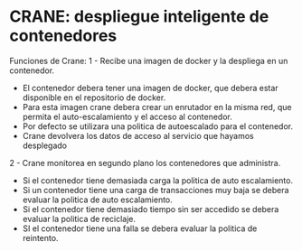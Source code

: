# CRANE: despliegue inteligente de contenedores

Funciones de Crane:
1 - Recibe una imagen de docker y la despliega en un contenedor.
  - El contenedor debera tener una imagen de docker, que debera estar disponible en el repositorio de docker.
  - Para esta imagen crane debera crear un enrutador en la misma red, que permita el auto-escalamiento y el acceso al contenedor.
  - Por defecto se utilizara una politica de autoescalado para el contenedor.
  - Crane devolvera los datos de acceso al servicio que hayamos desplegado

2 - Crane monitorea en segundo plano los contenedores que administra.
  - Si el contenedor tiene demasiada carga la politica de auto escalamiento.
  - Si un contenedor tiene una carga de transacciones muy baja se debera evaluar la politica de auto escalamiento.
  - Si el contenedor tiene demasiado tiempo sin ser accedido se debera evaluar la politica de reciclaje.
  - SI el contenedor tiene una falla se debera evaluar la politica de reintento.  
  
